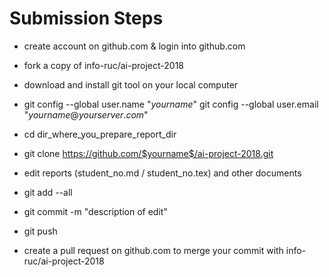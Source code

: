 # Submission Steps

- create account on github.com & login into github.com

- fork a copy of info-ruc/ai-project-2018

- download and install git tool on your local computer

- git config --global user.name "$yourname$" git config --global user.email "$yourname@yourserver.com$" 

- cd dir_where_you_prepare_report_dir 

- git clone https://github.com/$yourname$/ai-project-2018.git

- edit reports (student_no.md / student_no.tex) and other documents

- git add --all 

- git commit -m "description of edit"

- git push

- create a pull request on github.com to merge your commit with info-ruc/ai-project-2018
